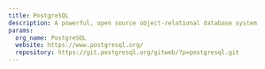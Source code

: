 ```yaml
---
title: PostgreSQL
description: A powerful, open source object-relational database system.
params:
  org_name: PostgreSQL
  website: https://www.postgresql.org/
  repository: https://git.postgresql.org/gitweb/?p=postgresql.git
---
```

